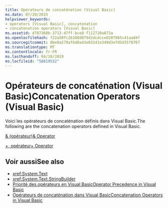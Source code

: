 ```yaml
---
title: Opérateurs de concaténation (Visual Basic)
ms.date: 07/20/2015
helpviewer_keywords:
- operators [Visual Basic], concatenation
- concatenation operators [Visual Basic]
ms.assetid: d787368b-3713-47ff-bce8-f112720a673a
ms.openlocfilehash: f22a50fc26108d879d1dcdcce02078b5c41aad4f
ms.sourcegitcommit: 0be8a279af6d8a43e03141e349d3efd5d35f8767
ms.translationtype: MT
ms.contentlocale: fr-FR
ms.lasthandoff: 04/18/2019
ms.locfileid: "58819532"
---
```

# <a name="concatenation-operators-visual-basic"></a><span data-ttu-id="9a438-102">Opérateurs de concaténation (Visual Basic)</span><span class="sxs-lookup"><span data-stu-id="9a438-102">Concatenation Operators (Visual Basic)</span></span>
<span data-ttu-id="9a438-103">Voici les opérateurs de concaténation définis dans Visual Basic.</span><span class="sxs-lookup"><span data-stu-id="9a438-103">The following are the concatenation operators defined in Visual Basic.</span></span>  
  
 [<span data-ttu-id="9a438-104">& (opérateur)</span><span class="sxs-lookup"><span data-stu-id="9a438-104">& Operator</span></span>](../../../visual-basic/language-reference/operators/concatenation-operator.md)  
  
 [<span data-ttu-id="9a438-105">+, opérateur</span><span class="sxs-lookup"><span data-stu-id="9a438-105">+ Operator</span></span>](../../../visual-basic/language-reference/operators/addition-operator.md)  
  
## <a name="see-also"></a><span data-ttu-id="9a438-106">Voir aussi</span><span class="sxs-lookup"><span data-stu-id="9a438-106">See also</span></span>

- <xref:System.Text>
- <xref:System.Text.StringBuilder>
- [<span data-ttu-id="9a438-107">Priorité des opérateurs en Visual Basic</span><span class="sxs-lookup"><span data-stu-id="9a438-107">Operator Precedence in Visual Basic</span></span>](../../../visual-basic/language-reference/operators/operator-precedence.md)
- [<span data-ttu-id="9a438-108">Opérateurs de concaténation dans Visual Basic</span><span class="sxs-lookup"><span data-stu-id="9a438-108">Concatenation Operators in Visual Basic</span></span>](../../../visual-basic/programming-guide/language-features/operators-and-expressions/concatenation-operators.md)
